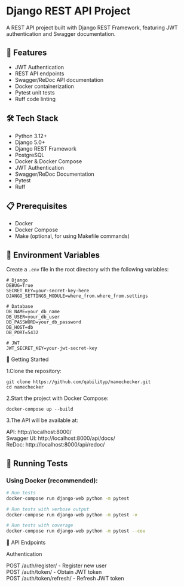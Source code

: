 # Django REST API Project

A REST API project built with Django REST Framework, featuring JWT authentication and Swagger documentation.

## 🚀 Features

- JWT Authentication
- REST API endpoints
- Swagger/ReDoc API documentation
- Docker containerization
- Pytest unit tests
- Ruff code linting

## 🛠 Tech Stack

- Python 3.12+
- Django 5.0+
- Django REST Framework
- PostgreSQL
- Docker & Docker Compose
- JWT Authentication
- Swagger/ReDoc Documentation
- Pytest
- Ruff

## 📋 Prerequisites

- Docker
- Docker Compose
- Make (optional, for using Makefile commands)

## 🔧 Environment Variables

Create a `.env` file in the root directory with the following variables:

```env
# Django
DEBUG=True
SECRET_KEY=your-secret-key-here
DJANGO_SETTINGS_MODULE=where_from.where_from.settings

# Database
DB_NAME=your_db_name
DB_USER=your_db_user
DB_PASSWORD=your_db_password
DB_HOST=db
DB_PORT=5432

# JWT
JWT_SECRET_KEY=your-jwt-secret-key

```

🚀 Getting Started

1.Clone the repository:

```
git clone https://github.com/qabilityp/namechecker.git
cd namechecker
```

2.Start the project with Docker Compose:

```
docker-compose up --build
```

3.The API will be available at:

API: http://localhost:8000/ \
Swagger UI: http://localhost:8000/api/docs/ \
ReDoc: http://localhost:8000/api/redoc/


## 🧪 Running Tests

### Using Docker (recommended):
```bash
# Run tests
docker-compose run django-web python -m pytest

# Run tests with verbose output
docker-compose run django-web python -m pytest -v

# Run tests with coverage
docker-compose run django-web python -m pytest --cov
```

📝 API Endpoints

Authentication

POST /auth/register/ - Register new user \
POST /auth/token/ - Obtain JWT token \
POST /auth/token/refresh/ - Refresh JWT token
